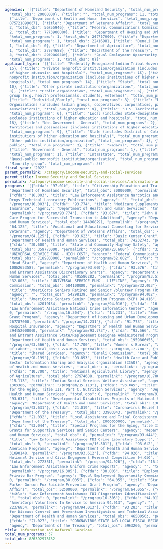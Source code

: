 ```yaml
---
agencies: '[{"title": "Department of Homeland Security", "total_num_programs": 1,
  "total_obs": 20000000}, {"title": "", "total_num_programs": 11, "total_obs": 482551024},
  {"title": "Department of Health and Human Services", "total_num_programs": 13, "total_obs":
  875721899067}, {"title": "Department of Veterans Affairs", "total_num_programs":
  2, "total_obs": 56755946}, {"title": "Federal Communications Commission", "total_num_programs":
  2, "total_obs": 7773900000}, {"title": "Department of Housing and Urban Development",
  "total_num_programs": 1, "total_obs": 267787000}, {"title": "Department of Labor",
  "total_num_programs": 1, "total_obs": 2241698}, {"title": "Denali Commission", "total_num_programs":
  1, "total_obs": 0}, {"title": "Department of Agriculture", "total_num_programs":
  1, "total_obs": 27974688}, {"title": "Department of the Treasury", "total_num_programs":
  3, "total_obs": 2039866309}, {"title": "Equal Employment Opportunity Commission",
  "total_num_programs": 1, "total_obs": 0}]'
applicant_types: '[{"title": "Federally Recognized lndian Tribal Governments", "total_num_programs":
  15}, {"title": "Private nonprofit institution/organization (includes institutions
  of higher education and hospitals)", "total_num_programs": 15}, {"title": "Public
  nonprofit institution/organization (includes institutions of higher education and
  hospitals)", "total_num_programs": 14}, {"title": "State", "total_num_programs":
  10}, {"title": "Other private institutions/organizations", "total_num_programs":
  3}, {"title": "Profit organization", "total_num_programs": 6}, {"title": "Specialized
  group (e.g. health professionals, students, veterans)", "total_num_programs": 7},
  {"title": "Individual/Family", "total_num_programs": 8}, {"title": "Native American
  Organizations (includes lndian groups, cooperatives, corporations, partnerships,
  associations)", "total_num_programs": 9}, {"title": "U.S. Territories and possessions",
  "total_num_programs": 6}, {"title": "Local (includes State-designated lndian Tribes,
  excludes institutions of higher education and hospitals", "total_num_programs":
  18}, {"title": "Non-Government - General", "total_num_programs": 2}, {"title": "U.S.
  Territories and possessions (includes institutions of higher education and hospitals)",
  "total_num_programs": 9}, {"title": "State (includes District of Columbia, public
  institutions of higher education and hospitals)", "total_num_programs": 14}, {"title":
  "Other public institution/organization", "total_num_programs": 4}, {"title": "Anyone/general
  public", "total_num_programs": 2}, {"title": "Federal", "total_num_programs": 3},
  {"title": "Government - General", "total_num_programs": 1}, {"title": "Interstate",
  "total_num_programs": 1}, {"title": "Intrastate", "total_num_programs": 1}, {"title":
  "Quasi-public nonprofit institution/organization", "total_num_programs": 3}, {"title":
  "Minority group", "total_num_programs": 3}]'
fiscal_year: '2022'
parent_permalink: /category/income-security-and-social-services
parent_title: Income Security and Social Services
permalink: /category/income-security-and-social-services/information-and-referral-services
programs: '[{"cfda": "97.010", "title": "Citizenship Education and Training", "agency":
  "Department of Homeland Security", "total_obs": 20000000, "permalink": "/program/97.010"},
  {"cfda": "16.003", "title": "Law Enforcement Assistance Narcotics and Dangerous
  Drugs Technical Laboratory Publications", "agency": "", "total_obs": 0, "permalink":
  "/program/16.003"}, {"cfda": "93.774", "title": "Medicare Supplementary Medical
  Insurance", "agency": "Department of Health and Human Services", "total_obs": 467732000000,
  "permalink": "/program/93.774"}, {"cfda": "93.674", "title": "John H. Chafee Foster
  Care Program for Successful Transition to Adulthood", "agency": "Department of Health
  and Human Services", "total_obs": 144968791, "permalink": "/program/93.674"}, {"cfda":
  "64.125", "title": "Vocational and Educational Counseling for Servicemembers and
  Veterans", "agency": "Department of Veterans Affairs", "total_obs": 4255946, "permalink":
  "/program/64.125"}, {"cfda": "93.623", "title": "Basic Center Grant", "agency":
  "Department of Health and Human Services", "total_obs": 74232742, "permalink": "/program/93.623"},
  {"cfda": "20.600", "title": "State and Community Highway Safety", "agency": "",
  "total_obs": 359770000, "permalink": "/program/20.600"}, {"cfda": "32.002", "title":
  "UNIVERSAL SERVICE FUND - HIGH COST", "agency": "Federal Communications Commission",
  "total_obs": 7189800000, "permalink": "/program/32.002"}, {"cfda": "93.600", "title":
  "Head Start", "agency": "Department of Health and Human Services", "total_obs":
  10862653587, "permalink": "/program/93.600"}, {"cfda": "93.576", "title": "Refugee
  and Entrant Assistance Discretionary Grants", "agency": "Department of Health and
  Human Services", "total_obs": 405586282, "permalink": "/program/93.576"}, {"cfda":
  "32.003", "title": "UNIVERSAL SERVICE FUND - LIFELINE", "agency": "Federal Communications
  Commission", "total_obs": 584100000, "permalink": "/program/32.003"}, {"cfda": "94.002",
  "title": "AmeriCorps Seniors Retired and Senior Volunteer Program (RSVP) 94.002",
  "agency": "", "total_obs": 54298139, "permalink": "/program/94.002"}, {"cfda": "94.016",
  "title": "AmeriCorps Seniors Senior Companion Program (SCP) 94.016", "agency": "",
  "total_obs": 42019134, "permalink": "/program/94.016"}, {"cfda": "16.304", "title":
  "Law Enforcement Assistance National Crime Information Center", "agency": "", "total_obs":
  0, "permalink": "/program/16.304"}, {"cfda": "14.231", "title": "Emergency Solutions
  Grant Program", "agency": "Department of Housing and Urban Development", "total_obs":
  267787000, "permalink": "/program/14.231"}, {"cfda": "93.773", "title": "Medicare
  Hospital Insurance", "agency": "Department of Health and Human Services", "total_obs":
  394452000000, "permalink": "/program/93.773"}, {"cfda": "93.566", "title": "Refugee
  and Entrant Assistance State/Replacement Designee Administered Programs", "agency":
  "Department of Health and Human Services", "total_obs": 1959866955, "permalink":
  "/program/93.566"}, {"cfda": "17.700", "title": "Women''s Bureau", "agency": "Department
  of Labor", "total_obs": 2241698, "permalink": "/program/17.700"}, {"cfda": "90.199",
  "title": "Shared Services", "agency": "Denali Commission", "total_obs": 0, "permalink":
  "/program/90.199"}, {"cfda": "93.893", "title": "Health Care and Public Health (HPH)
  Sector Information Sharing and Analysis Organization (ISAO)", "agency": "Department
  of Health and Human Services", "total_obs": 0, "permalink": "/program/93.893"},
  {"cfda": "10.700", "title": "National Agricultural Library", "agency": "Department
  of Agriculture", "total_obs": 27974688, "permalink": "/program/10.700"}, {"cfda":
  "15.113", "title": "Indian Social Services Welfare Assistance", "agency": "", "total_obs":
  1363386, "permalink": "/program/15.113"}, {"cfda": "93.045", "title": "Special Programs
  for the Aging, Title III, Part C, Nutrition Services", "agency": "Department of
  Health and Human Services", "total_obs": 0, "permalink": "/program/93.045"}, {"cfda":
  "93.631", "title": "Developmental Disabilities Projects of National Significance",
  "agency": "Department of Health and Human Services", "total_obs": 13000000, "permalink":
  "/program/93.631"}, {"cfda": "21.019", "title": "Coronavirus Relief Fund", "agency":
  "Department of the Treasury", "total_obs": 33903043, "permalink": "/program/21.019"},
  {"cfda": "21.032", "title": "Local Assistance and Tribal Consistency Fund", "agency":
  "Department of the Treasury", "total_obs": 2000000000, "permalink": "/program/21.032"},
  {"cfda": "93.044", "title": "Special Programs for the Aging, Title III, Part B,
  Grants for Supportive Services and Senior Centers", "agency": "Department of Health
  and Human Services", "total_obs": 0, "permalink": "/program/93.044"}, {"cfda": "16.301",
  "title": "Law Enforcement Assistance FBI Crime Laboratory Support", "agency": "",
  "total_obs": 0, "permalink": "/program/16.301"}, {"cfda": "93.612", "title": "Native
  American Programs", "agency": "Department of Health and Human Services", "total_obs":
  31090148, "permalink": "/program/93.612"}, {"cfda": "94.026", "title": "AmeriCorps
  National Service and Civic Engagement Research Competition 94.026", "agency": "",
  "total_obs": 2723511, "permalink": "/program/94.026"}, {"cfda": "16.305", "title":
  "Law Enforcement Assistance Uniform Crime Reports", "agency": "", "total_obs": 0,
  "permalink": "/program/16.305"}, {"cfda": "30.005", "title": "Employment Discrimination
  Private Bar Program", "agency": "Equal Employment Opportunity Commission", "total_obs":
  0, "permalink": "/program/30.005"}, {"cfda": "64.055", "title": "Staff Sergeant
  Parker Gordon Fox Suicide Prevention Grant Program", "agency": "Department of Veterans
  Affairs", "total_obs": 52500000, "permalink": "/program/64.055"}, {"cfda": "16.303",
  "title": "Law Enforcement Assistance FBI Fingerprint Identification", "agency":
  "", "total_obs": 0, "permalink": "/program/16.303"}, {"cfda": "94.013", "title":
  "AmeriCorps Volunteers In Service to America 94.013", "agency": "", "total_obs":
  22376854, "permalink": "/program/94.013"}, {"cfda": "93.283", "title": "Centers
  for Disease Control and Prevention Investigations and Technical Assistance ", "agency":
  "Department of Health and Human Services", "total_obs": 46500562, "permalink": "/program/93.283"},
  {"cfda": "21.027", "title": "CORONAVIRUS STATE AND LOCAL FISCAL RECOVERY FUNDS",
  "agency": "Department of the Treasury", "total_obs": 5963266, "permalink": "/program/21.027"}]'
title: Information and Referral Services
total_num_programs: 37
total_obs: 886392975732
---
```

